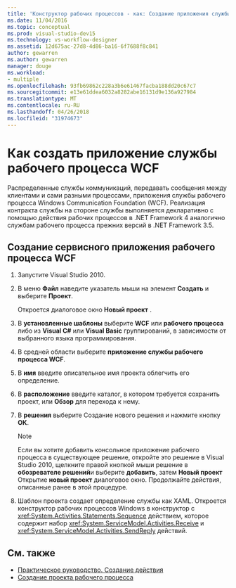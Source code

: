 ```yaml
---
title: 'Конструктор рабочих процессов - как: Создание приложения службы рабочего процесса WCF'
ms.date: 11/04/2016
ms.topic: conceptual
ms.prod: visual-studio-dev15
ms.technology: vs-workflow-designer
ms.assetid: 12d675ac-27d8-4d86-ba16-6f7688f8c841
author: gewarren
ms.author: gewarren
manager: douge
ms.workload:
- multiple
ms.openlocfilehash: 93fb69862c228a3b6e61467facba188dd20c67c7
ms.sourcegitcommit: e13e61ddea6032a8282abe16131d9e136a927984
ms.translationtype: MT
ms.contentlocale: ru-RU
ms.lasthandoff: 04/26/2018
ms.locfileid: "31974673"
---
```

# <a name="how-to-create-a-wcf-workflow-service-application"></a>Как создать приложение службы рабочего процесса WCF

Распределенные службы коммуникаций, передавать сообщения между клиентами и сами разными процессами, приложения службы рабочего процесса Windows Communication Foundation (WCF). Реализация контракта службы на стороне службы выполняется декларативно с помощью действия рабочих процессов в .NET Framework 4 аналогично службам рабочего процесса прежних версий в .NET Framework 3.5.

## <a name="to-create-a-wcf-workflow-service-application"></a>Создание сервисного приложения рабочего процесса WCF

1.  Запустите Visual Studio 2010.

2.  В меню **Файл** наведите указатель мыши на элемент **Создать** и выберите **Проект**.

     Откроется диалоговое окно **Новый проект** .

3.  В **установленные шаблоны** выберите **WCF** или **рабочего процесса** либо из **Visual C#** или **Visual Basic** группирований, в зависимости от выбранного языка программирования.

4.  В средней области выберите **приложение службы рабочего процесса WCF**.

5.  В **имя** введите описательное имя проекта облегчить его определение.

6.  В **расположение** введите каталог, в котором требуется сохранить проект, или **Обзор** для перехода к нему.

7.  В **решения** выберите Создание нового решения и нажмите кнопку **ОК**.

    > [!NOTE]
    > Если вы хотите добавить консольное приложение рабочего процесса в существующее решение, откройте это решение в Visual Studio 2010, щелкните правой кнопкой мыши решение в **обозревателе решений**и выберите **добавить**, затем  **Новый проект** Открытие **новый проект** диалоговое окно. Продолжайте действия, описанные ранее в этой процедуре.

8.  Шаблон проекта создает определение службы как XAML. Откроется конструктор рабочих процессов Windows в конструктор с <xref:System.Activities.Statements.Sequence> действием, которое содержит набор <xref:System.ServiceModel.Activities.Receive> и <xref:System.ServiceModel.Activities.SendReply> действий.

## <a name="see-also"></a>См. также

- [Практическое руководство. Создание действия](/dotnet/framework/windows-workflow-foundation/how-to-create-an-activity)
- [Создание проекта рабочего процесса](../workflow-designer/creating-a-workflow-project.md)